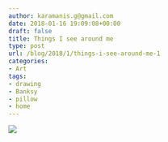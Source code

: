 ```yaml
---
author: karamanis.g@gmail.com
date: 2018-01-16 19:09:08+00:00
draft: false
title: Things I see around me
type: post
url: /blog/2018/1/things-i-see-around-me-1
categories:
- Art
tags:
- drawing
- Banksy
- pillow
- home
---
```


![](https://images.squarespace-cdn.com/content/v1/4f3f61bae4b063b909445965/1516125543095-S2HXQESUKJ8OON4KU1JV/ke17ZwdGBToddI8pDm48kDHPSfPanjkWqhH6pl6g5ph7gQa3H78H3Y0txjaiv_0fDoOvxcdMmMKkDsyUqMSsMWxHk725yiiHCCLfrh8O1z4YTzHvnKhyp6Da-NYroOW3ZGjoBKy3azqku80C789l0mwONMR1ELp49Lyc52iWr5dNb1QJw9casjKdtTg1_-y4jz4ptJBmI9gQmbjSQnNGng/IMG_0098.JPG?format=original)

